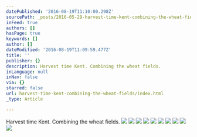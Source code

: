 ```yaml
---
datePublished: '2016-08-19T11:10:00.298Z'
sourcePath: _posts/2016-05-29-harvest-time-kent-combining-the-wheat-fields.md
inFeed: true
authors: []
hasPage: true
keywords: []
author: []
dateModified: '2016-08-19T11:09:59.477Z'
title: ''
publisher: {}
description: Harvest time Kent. Combining the wheat fields.
inLanguage: null
inNav: false
via: {}
starred: false
url: harvest-time-kent-combining-the-wheat-fields/index.html
_type: Article

---
```

Harvest time Kent. Combining the wheat fields.
![](https://s3-us-west-2.amazonaws.com/the-grid-img/p/1966e8fbba672f9b85b48642256f20f610e70549.jpg)
![](https://the-grid-user-content.s3-us-west-2.amazonaws.com/77f190bc-da37-4e26-8977-ec46d5ccbbea.jpg)
![](https://s3-us-west-2.amazonaws.com/the-grid-img/p/c3e3b6f6c092c043dccfcad48322f57a281a57e7.jpg)
![](https://s3-us-west-2.amazonaws.com/the-grid-img/p/25c29cf6858329c5ffa255cfb538df4c53be7edc.jpg)
![](https://s3-us-west-2.amazonaws.com/the-grid-img/p/a1f1e4d962ae4bbc2eb4122720bed02fc5f3cadd.jpg)
![](https://s3-us-west-2.amazonaws.com/the-grid-img/p/37b075eac15693d5ff6fc55049c22cc456fb0233.jpg)
![](https://s3-us-west-2.amazonaws.com/the-grid-img/p/71fbb032719c7e4a4d97cdc22dd7f4e0ab381bea.jpg)
![](https://the-grid-user-content.s3-us-west-2.amazonaws.com/25a6b68a-3196-4325-b836-b8de170fd6b9.jpg)
![](https://s3-us-west-2.amazonaws.com/the-grid-img/p/203aa3a0ca67b277ce7d0398bd3470af4a4d1d4b.jpg)
![](https://s3-us-west-2.amazonaws.com/the-grid-img/p/5e43ae04108770083b0bdef54ae2123b690bd2df.jpg)